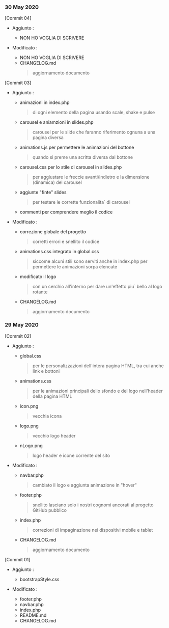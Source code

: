 
### 30 May 2020



[Commit 04]

* Aggiunto :  
	*  NON HO VOGLIA DI SCRIVERE
		

* Modificato :  
	*  NON HO VOGLIA DI SCRIVERE
	*  CHANGELOG.md
        > aggiornamento documento



[Commit 03]

* Aggiunto :  
	*  animazioni in index.php
		> di ogni elemento della pagina usando scale, shake e pulse
	*  carousel e aniamzioni in slides.php
		> carousel per le slide che faranno riferimento ognuna a una pagina diversa
	*  animations.js per permettere le animazioni del bottone
		> quando si preme una scritta diversa dal bottone
	*  carousel.css per lo stile di carousel in slides.php
		> per aggiustare le freccie avanti/indietro e la dimensione (dinamica) del carousel
	*  aggiunte "finte" slides
		> per testare le corrette funzionalita` di carousel
	*  commenti per comprendere meglio il codice
		

* Modificato :  
	*  correzione globale del progetto
		> corretti errori e snellito il codice
	*  animations.css integrato in global.css
		> siccome alcuni stili sono serviti anche in index.php per permettere le animazioni sorpa elencate
	*  modificato il logo
		> con un cerchio all'interno per dare un'effetto piu` bello al logo rotante
	*  CHANGELOG.md
        > aggiornamento documento



### 29 May 2020



[Commit 02]

* Aggiunto :  
	* global.css  
		> per le personalizzazioni dell'intera pagina HTML, tra cui anche link e bottoni 
	*  animations.css  
	    > per le animazioni principali dello sfondo e del logo nell'header della pagina HTML 
	*  icon.png  
		> vecchia icona
	*  logo.png  
		> vecchio logo header 
	*  nLogo.png  
		> logo header e icone corrente del sito

* Modificato :  
	* navbar.php  
		> cambiato il logo e aggiunta animazione in "hover"
	*  footer.php  
		> snellito lasciano solo i nostri cognomi ancorati al progetto GitHub pubblico
	*  index.php  
		> correzioni di impaginazione nei dispositivi mobile e tablet
	*  CHANGELOG.md
        > aggiornamento documento



[Commit 01]

* Aggiunto :  
	*  bootstrapStyle.css  

* Modificato :  
	*  footer.php  
	*  navbar.php  
	*  index.php  
	*  README.md  
	*  CHANGELOG.md  

